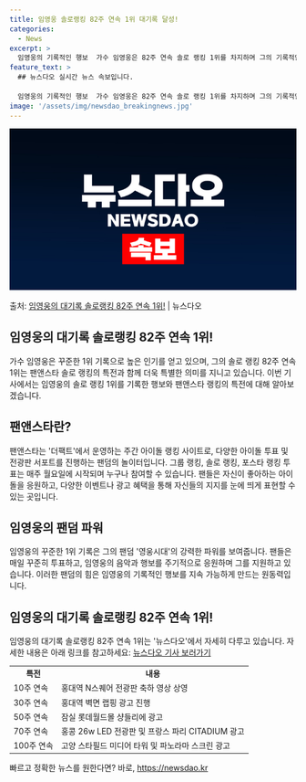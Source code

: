 ```yaml
---
title: 임영웅 솔로랭킹 82주 연속 1위 대기록 달성!
categories:
  - News
excerpt: >
  임영웅의 기록적인 행보  가수 임영웅은 82주 연속 솔로 랭킹 1위를 차지하며 그의 기록적인 행보를 계속 이…
feature_text: >
  ## 뉴스다오 실시간 뉴스 속보입니다.

  임영웅의 기록적인 행보  가수 임영웅은 82주 연속 솔로 랭킹 1위를 차지하며 그의 기록적인 행보를 계속 이…
image: '/assets/img/newsdao_breakingnews.jpg'
---
```


![뉴스다오 속보](/assets/img/newsdao_breakingnews.jpg)

<p>출처: <a href="https://newsdao.kr/4615" rel="dofollow">임영웅의 대기록 솔로랭킹 82주 연속 1위!</a> | 뉴스다오</p>

<h2 data-ke-size="size26"><b>임영웅의 대기록 솔로랭킹 82주 연속 1위!</b></h2>
<p data-ke-size="size16">가수 임영웅은 꾸준한 1위 기록으로 높은 인기를 얻고 있으며, 그의 솔로 랭킹 82주 연속 1위는 팬앤스타 솔로 랭킹의 특전과 함께 더욱 특별한 의미를 지니고 있습니다. 이번 기사에서는 임영웅의 솔로 랭킹 1위를 기록한 행보와 팬앤스타 랭킹의 특전에 대해 알아보겠습니다.</p>

<h2 data-ke-size="size26"><b>팬앤스타란?</b></h2>
<p data-ke-size="size16">팬앤스타는 '더팩트'에서 운영하는 주간 아이돌 랭킹 사이트로, 다양한 아이돌 투표 및 전광판 서포트를 진행하는 팬덤의 놀이터입니다. 그룹 랭킹, 솔로 랭킹, 포스타 랭킹 투표는 매주 월요일에 시작되며 누구나 참여할 수 있습니다. 팬들은 자신이 좋아하는 아이돌을 응원하고, 다양한 이벤트나 광고 혜택을 통해 자신들의 지지를 눈에 띄게 표현할 수 있는 곳입니다.</p>

<h2 data-ke-size="size26"><b>임영웅의 팬덤 파워</b></h2>
<p data-ke-size="size16">임영웅의 꾸준한 1위 기록은 그의 팬덤 '영웅시대'의 강력한 파워를 보여줍니다. 팬들은 매일 꾸준히 투표하고, 임영웅의 음악과 행보를 주기적으로 응원하며 그를 지원하고 있습니다. 이러한 팬덤의 힘은 임영웅의 기록적인 행보를 지속 가능하게 만드는 원동력입니다.</p>

<h2 data-ke-size="size26"><b>임영웅의 대기록 솔로랭킹 82주 연속 1위!</b></h2>
<p data-ke-size="size16">임영웅의 대기록 솔로랭킹 82주 연속 1위는 '뉴스다오'에서 자세히 다루고 있습니다. 자세한 내용은 아래 링크를 참고하세요: <a href="https://newsdao.kr/4615">뉴스다오 기사 보러가기</a></p>

<table>
  <tr>
    <td style="text-align: center; height: 17px;"><b>특전</b></td>
    <td style="text-align: center; height: 17px;"><b>내용</b></td>
  </tr>
  <tr>
    <td style="text-align: left;">10주 연속</td>
    <td style="text-align: left;">홍대역 N스퀘어 전광판 축하 영상 상영</td>
  </tr>
  <tr>
    <td style="text-align: left;">30주 연속</td>
    <td style="text-align: left;">홍대역 벽면 랩핑 광고 진행</td>
  </tr>
  <tr>
    <td style="text-align: left;">50주 연속</td>
    <td style="text-align: left;">잠실 롯데월드몰 샹들리에 광고</td>
  </tr>
  <tr>
    <td style="text-align: left;">70주 연속</td>
    <td style="text-align: left;">홍콩 26w LED 전광판 및 프랑스 파리 CITADIUM 광고</td>
  </tr>
  <tr>
    <td style="text-align: left;">100주 연속</td>
    <td style="text-align: left;">고양 스타필드 미디어 타워 및 파노라마 스크린 광고</td>
  </tr>
</table>
 

빠르고 정확한 뉴스를 원한다면? 바로, <a href="https://newsdao.kr" rel="dofollow">https://newsdao.kr</a>


    
